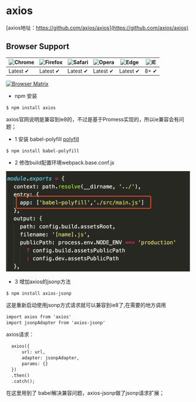 # axios

[axios地址：https://github.com/axios/axios](https://github.com/axios/axios)


## Browser Support

![Chrome](https://raw.github.com/alrra/browser-logos/master/src/chrome/chrome_48x48.png) | ![Firefox](https://raw.github.com/alrra/browser-logos/master/src/firefox/firefox_48x48.png) | ![Safari](https://raw.github.com/alrra/browser-logos/master/src/safari/safari_48x48.png) | ![Opera](https://raw.github.com/alrra/browser-logos/master/src/opera/opera_48x48.png) | ![Edge](https://raw.github.com/alrra/browser-logos/master/src/edge/edge_48x48.png) | ![IE](https://raw.github.com/alrra/browser-logos/master/src/archive/internet-explorer_9-11/internet-explorer_9-11_48x48.png) |
--- | --- | --- | --- | --- | --- |
Latest ✔ | Latest ✔ | Latest ✔ | Latest ✔ | Latest ✔ | 8+ ✔ |

[![Browser Matrix](https://saucelabs.com/open_sauce/build_matrix/axios.svg)](https://saucelabs.com/u/axios)


- npm 安装

```
$ npm install axios
```

axios官网说明是兼容到ie8的，不过是基于Promess实现的，所以ie兼容会有问题；

- 1 安装 babel-polyfill  [polyfill](https://babeljs.io/docs/usage/polyfill/)

```
$ npm install babel-polyfill
```

- 2 修改build配置环境webpack.base.conf.js

![](https://github.com/YaohuiHou/Frontend-Study/blob/master/vue/axios/img/WechatIMG128.jpeg)

- 3 增加axios的jsonp方法

```
$ npm install axios-jsonp
```

这是重新启动使用jsonp方式请求就可以兼容到ie8了,在需要的地方调用

```
import axios from 'axios'
import jsonpAdapter from 'axios-jsonp'
```
axios请求：

```
  axios({
      url: url,
      adapter: jsonpAdapter,
      params: {}
  })
  .then()
  .catch();
```

在这里用到了 babel解决兼容问题，axios-jsonp做了jsonp请求扩展；






